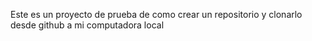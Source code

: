 Este es un proyecto de prueba de como crear un repositorio y clonarlo desde github a mi computadora local
